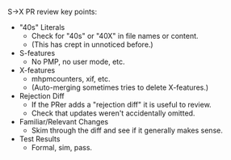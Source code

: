 S->X PR review key points:

* "40s" Literals
    * Check for "40s" or "40X" in file names or content.
    * (This has crept in unnoticed before.)
* S-features
    * No PMP, no user mode, etc.
* X-features
    * mhpmcounters, xif, etc.
    * (Auto-merging sometimes tries to delete X-features.)
* Rejection Diff
    * If the PRer adds a "rejection diff" it is useful to review.
    * Check that updates weren't accidentally omitted.
* Familiar/Relevant Changes
    * Skim through the diff and see if it generally makes sense.
* Test Results
    * Formal, sim, pass.
